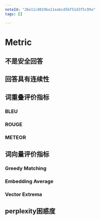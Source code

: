 ```yaml
---
noteId: "26e11c8019ba11eabcd5bf51d3f5c99a"
tags: []

---
```


# Metric

## 不是安全回答

## 回答具有连续性

## 词重叠评价指标

### BLEU

### ROUGE

### METEOR

## 词向量评价指标

### Greedy Matching

### Embedding Average

### Vector Extrema

## perplexity困惑度

